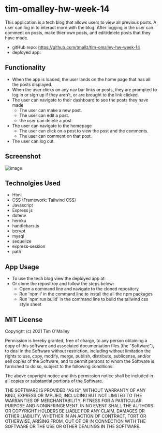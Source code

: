 # tim-omalley-hw-week-14

This application is a tech blog that allows users to view all previous posts. A user can log in to interact more with the blog. After logging in the user can comment on posts, make thier own posts, and edit/delete posts that they have made.

- gitHub repo: https://github.com/tmallz/tim-omalley-hw-week-14
- deployed app: 

## Functionality

- When the app is loaded, the user lands on the home page that has all the posts displayed.
- When the user clicks on any nav bar links or posts, they are prompted to log in or sign up if they aren't, or are brought to the link clicked.
- The user can navigate to their dashboard to see the posts they have made
  - The user can make a new post.
  - The user can edit a post.
  - the user can delete a post. 
- The user can navigate to the homepage
  - The user can click on a post to view the post and the comments.
  - The user can comment on that post.
- The user can log out.

## Screenshot

![image](https://user-images.githubusercontent.com/61262154/119705488-6a7ff880-be1e-11eb-9b69-8b846c7def05.png)

## Technolgies Used

- Html
- CSS (Framework: Tailwind CSS)
- Javascript
- Express js
- dotenv
- heroku
- handlebars js
- bcrypt
- mysql
- sequelize
- express-session
- path

## App Usage

- To use the tech blog view the deployed app at:
- Or clone the repositroy and follow the steps below:
  - Open a command line and navigate to the cloned repository
  - Run 'npm i' in the command line to install the all the npm packages
  - Run 'npm run build' in the command line to build the tailwind css style sheet

## MIT License

Copyright (c) 2021 Tim O'Malley

Permission is hereby granted, free of charge, to any person obtaining a copy
of this software and associated documentation files (the "Software"), to deal
in the Software without restriction, including without limitation the rights
to use, copy, modify, merge, publish, distribute, sublicense, and/or sell
copies of the Software, and to permit persons to whom the Software is
furnished to do so, subject to the following conditions:

The above copyright notice and this permission notice shall be included in all
copies or substantial portions of the Software.

THE SOFTWARE IS PROVIDED "AS IS", WITHOUT WARRANTY OF ANY KIND, EXPRESS OR
IMPLIED, INCLUDING BUT NOT LIMITED TO THE WARRANTIES OF MERCHANTABILITY,
FITNESS FOR A PARTICULAR PURPOSE AND NONINFRINGEMENT. IN NO EVENT SHALL THE
AUTHORS OR COPYRIGHT HOLDERS BE LIABLE FOR ANY CLAIM, DAMAGES OR OTHER
LIABILITY, WHETHER IN AN ACTION OF CONTRACT, TORT OR OTHERWISE, ARISING FROM,
OUT OF OR IN CONNECTION WITH THE SOFTWARE OR THE USE OR OTHER DEALINGS IN THE
SOFTWARE.

